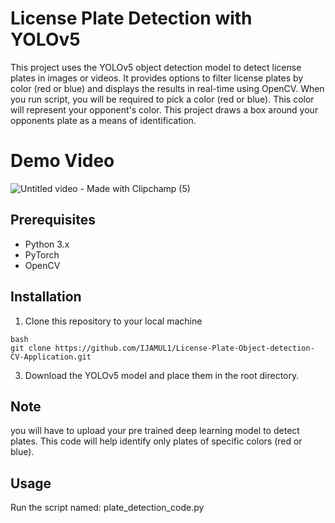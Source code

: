 # License Plate Detection with YOLOv5

This project uses the YOLOv5 object detection model to detect license plates in images or videos. It provides options to filter license plates by color (red or blue) and displays the results in real-time using OpenCV. When you run script, you will be required to pick a color (red or blue). This color will represent your opponent's color. This project draws a box around your opponents plate as a means of identification.

# Demo Video
![Untitled video - Made with Clipchamp (5)](https://github.com/IJAMUL1/RTDETR-Tracking-Detection/assets/60096099/b6619da3-78a5-4a82-aa35-f67df451874f)

## Prerequisites

- Python 3.x
- PyTorch
- OpenCV

## Installation

1. Clone this repository to your local machine
```
bash
git clone https://github.com/IJAMUL1/License-Plate-Object-detection-CV-Application.git
```

3. Download the YOLOv5 model and place them in the root directory.

## Note
you will have to upload your pre trained deep learning model to detect plates. This code will help identify only plates of specific colors (red or blue).

## Usage

Run the script named: plate_detection_code.py








